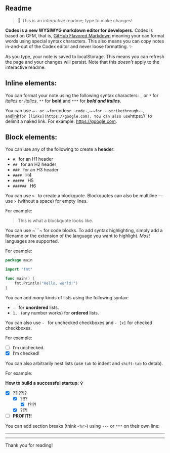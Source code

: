## Readme

> 👋 This is an _interactive_ readme; type to make changes!

**Codex is a new WYSIWYG markdown editor for developers.** Codex is based on GFM, that is, [GitHub Flavored Markdown](https://guides.github.com/features/mastering-markdown) meaning your can format words using special syntax characters. This also means you can copy notes in-and-out of the Codex editor and never loose formatting. ✨

As you type, your note is saved to localStorage. This means you can refresh the page and your changes will persist. Note that this _doesn’t_ apply to the interactive readme.

## Inline elements:

You can format your note using the following syntax characters: `_` or `*` for _italics_ or *italics*, `**` for **bold** and `***` for ***bold and italics***.

You can use ~`~ or `~` for `code` or ~code~, `~~` for ~~strikethrough~~, and `[link](url)` for [links](https://google.com). You can also use `https://` to delimit a naked link. For example: https://google.com.

## Block elements:

You can use any of the following to create a **header**:

- `# ` for an H1 header
- `## ` for an H2 header
- `### ` for an H3 header
- `#### ` H4
- `##### ` H5
- `###### ` H6

You can use `> ` to create a blockquote. Blockquotes can also be multiline — use `>` (without a space) for empty lines.

For example:

> This is what a blockquote looks like.

You can use ~```~ for code blocks. To add syntax highlighting, simply add a filename or the extension of the language you want to highlight. _Most_ languages are supported.

For example:

```main.go
package main

import "fmt"

func main() {
	fmt.Println("Hello, world!")
}
```

You can add _many_ kinds of lists using the following syntax:

- `- ` for **unordered** lists.
- `1. ` (any number works) for **ordered** lists.

You can also use `- ` for unchecked checkboxes and `- [x]` for checked checkboxes.

For example:

- [ ] I’m unchecked.
- [x] I’m checked!

You can also arbitrarily nest lists (use `tab` to indent and `shift-tab` to detab).

For example:

**How to build a successful startup: 💡**

- [x] ??!??!?
	- [x] ?!!?
		- [x] !?!?!
	- [x] ?!?!
- [ ] **PROFIT!!**

You can add section breaks (think `<hr>`) using `---` or `***` on their own line:

---
***

Thank you for reading!
